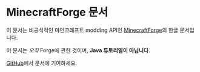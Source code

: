MinecraftForge 문서
============================

이 문서는 비공식적인 마인크래프트 modding API인 [MinecraftForge]의 한글 문서입니다.

이 문서는 _오직_ Forge에 관한 것이며, **Java 튜토리얼이 아닙니다**.

[GitHub]에서 문서에 기여하세요.

[MinecraftForge]: http://minecraftforge.net
[GitHub]: https://github.com/MinecraftForge/Documentation
